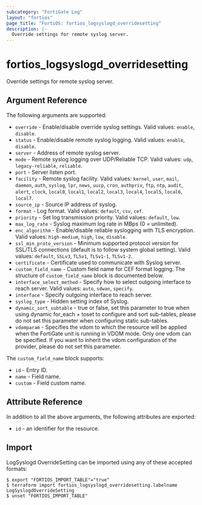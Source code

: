 ```yaml
---
subcategory: "FortiGate Log"
layout: "fortios"
page_title: "FortiOS: fortios_logsyslogd_overridesetting"
description: |-
  Override settings for remote syslog server.
---
```


# fortios_logsyslogd_overridesetting
Override settings for remote syslog server.

## Argument Reference

The following arguments are supported:

* `override` - Enable/disable override syslog settings. Valid values: `enable`, `disable`.
* `status` - Enable/disable remote syslog logging. Valid values: `enable`, `disable`.
* `server` - Address of remote syslog server.
* `mode` - Remote syslog logging over UDP/Reliable TCP. Valid values: `udp`, `legacy-reliable`, `reliable`.
* `port` - Server listen port.
* `facility` - Remote syslog facility. Valid values: `kernel`, `user`, `mail`, `daemon`, `auth`, `syslog`, `lpr`, `news`, `uucp`, `cron`, `authpriv`, `ftp`, `ntp`, `audit`, `alert`, `clock`, `local0`, `local1`, `local2`, `local3`, `local4`, `local5`, `local6`, `local7`.
* `source_ip` - Source IP address of syslog.
* `format` - Log format. Valid values: `default`, `csv`, `cef`.
* `priority` - Set log transmission priority. Valid values: `default`, `low`.
* `max_log_rate` - Syslog maximum log rate in MBps (0 = unlimited).
* `enc_algorithm` - Enable/disable reliable syslogging with TLS encryption. Valid values: `high-medium`, `high`, `low`, `disable`.
* `ssl_min_proto_version` - Minimum supported protocol version for SSL/TLS connections (default is to follow system global setting). Valid values: `default`, `SSLv3`, `TLSv1`, `TLSv1-1`, `TLSv1-2`.
* `certificate` - Certificate used to communicate with Syslog server.
* `custom_field_name` - Custom field name for CEF format logging. The structure of `custom_field_name` block is documented below.
* `interface_select_method` - Specify how to select outgoing interface to reach server. Valid values: `auto`, `sdwan`, `specify`.
* `interface` - Specify outgoing interface to reach server.
* `syslog_type` - Hidden setting index of Syslog.
* `dynamic_sort_subtable` - true or false, set this parameter to true when using dynamic for_each + toset to configure and sort sub-tables, please do not set this parameter when configuring static sub-tables.
* `vdomparam` - Specifies the vdom to which the resource will be applied when the FortiGate unit is running in VDOM mode. Only one vdom can be specified. If you want to inherit the vdom configuration of the provider, please do not set this parameter.

The `custom_field_name` block supports:

* `id` - Entry ID.
* `name` - Field name.
* `custom` - Field custom name.


## Attribute Reference

In addition to all the above arguments, the following attributes are exported:
* `id` - an identifier for the resource.

## Import

LogSyslogd OverrideSetting can be imported using any of these accepted formats:
```
$ export "FORTIOS_IMPORT_TABLE"="true"
$ terraform import fortios_logsyslogd_overridesetting.labelname LogSyslogdOverrideSetting
$ unset "FORTIOS_IMPORT_TABLE"
```
